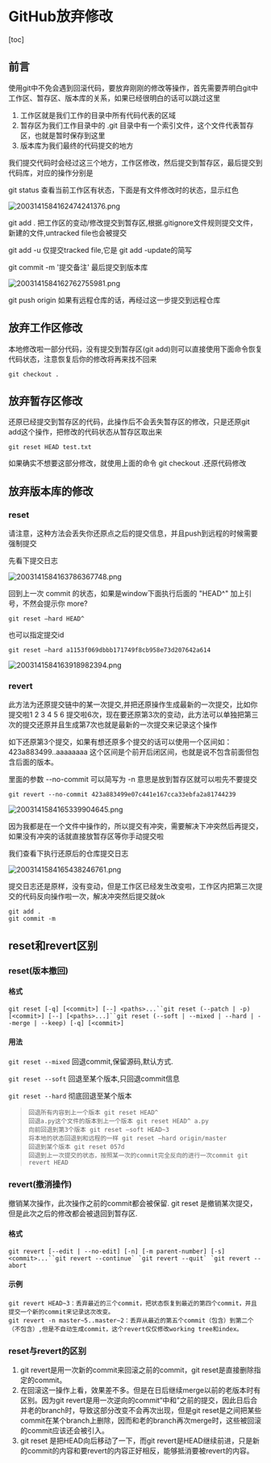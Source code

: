 # GitHub放弃修改

[toc]

## 前言 

使用git中不免会遇到回滚代码，要放弃刚刚的修改等操作，首先需要弄明白git中工作区、暂存区、版本库的关系，如果已经很明白的话可以跳过这里

1. 工作区就是我们工作的目录中所有代码代表的区域
2. 暂存区为我们工作目录中的 .git 目录中有一个索引文件，这个文件代表暂存区，也就是暂时保存到这里
3. 版本库为我们最终的代码提交的地方

我们提交代码时会经过这三个地方，工作区修改，然后提交到暂存区，最后提交到代码库，对应的操作分别是 

git status 查看当前工作区有状态，下面是有文件修改时的状态，显示红色

![2003141584162474241376.png](../image/Untitled/2003141584162474241376.png)

git add . 把工作区的变动/修改提交到暂存区,根据.gitignore文件规则提交文件，新建的文件,untracked file也会被提交

git add -u 仅提交tracked file,它是 git add -update的简写



git commit -m '提交备注' 最后提交到版本库

![2003141584162762755981.png](../image/github放弃修改/2003141584162762755981.png)

git push origin 如果有远程仓库的话，再经过这一步提交到远程仓库

## 放弃工作区修改

本地修改啦一部分代码，没有提交到暂存区(git add)则可以直接使用下面命令恢复代码状态，注意恢复后你的修改将再来找不回来

```
git checkout .
```

## 放弃暂存区修改

还原已经提交到暂存区的代码，此操作后不会丢失暂存区的修改，只是还原git add这个操作，把修改的代码状态从暂存区取出来

```
git reset HEAD test.txt
```

如果确实不想要这部分修改，就使用上面的命令 git checkout .还原代码修改

## 放弃版本库的修改



### reset 

请注意，这种方法会丢失你还原点之后的提交信息，并且push到远程的时候需要强制提交

先看下提交日志

![2003141584163786367748.png](../image/github放弃修改/2003141584163786367748.png)

回到上一次 commit 的状态，如果是window下面执行后面的 "HEAD^" 加上引号，不然会提示你 more?

```
git reset —hard HEAD^
```

也可以指定提交id

```
git reset —hard a1153f069dbbb171749f8cb958e73d207642a614
```

![2003141584163918982394.png](../image/github放弃修改/2003141584163918982394.png)

### revert

此方法为还原提交链中的某一次提交,并把还原操作生成最新的一次提交，比如你提交啦1 2 3 4 5 6 提交啦6次，现在要还原第3次的变动，此方法可以单独把第三次的提交还原并且生成第7次也就是最新的一次提交来记录这个操作

如下还原第3个提交，如果有想还原多个提交的话可以使用一个区间如：423a883499..aaaaaaaa 这个区间是个前开后闭区间，也就是说不包含前面但包含后面的版本。

里面的参数 --no-commit 可以简写为 -n 意思是放到暂存区就可以啦先不要提交

```
git revert --no-commit 423a883499e07c441e167cca33ebfa2a81744239
```

![2003141584165339904645.png](../image/github放弃修改/2003141584165339904645.png)

因为我都是在一个文件中操作的，所以提交有冲突，需要解决下冲突然后再提交，如果没有冲突的话就直接放暂存区等你手动提交啦

我们查看下执行还原后的仓库提交日志

![2003141584165438246761.png](../image/github放弃修改/2003141584165438246761.png)

提交日志还是原样，没有变动，但是工作区已经发生改变啦，工作区内把第三次提交的代码反向操作啦一次，解决冲突然后提交就ok

```
git add .
git commit -m
```



## reset和revert区别

### reset(版本撤回)

#### 格式

```
git reset [-q] [<commit>] [--] <paths>...``git reset (--patch | -p) [<commit>] [--] [<paths>...]``git reset (--soft | --mixed | --hard | --merge | --keep) [-q] [<commit>]
```

#### 用法

`git reset --mixed` 回退commit,保留源码,默认方式.

`git reset --soft` 回退至某个版本,只回退commit信息

`git reset --hard` 彻底回退至某个版本

> ```
> 回退所有内容到上一个版本 git reset HEAD^
> 回退a.py这个文件的版本到上一个版本 git reset HEAD^ a.py
> 向前回退到第3个版本 git reset –soft HEAD~3
> 将本地的状态回退到和远程的一样 git reset –hard origin/master
> 回退到某个版本 git reset 057d
> 回退到上一次提交的状态，按照某一次的commit完全反向的进行一次commit git revert HEAD
> ```

### revert(撤消操作)

撤销某次操作，此次操作之前的commit都会被保留. git reset 是撤销某次提交，但是此次之后的修改都会被退回到暂存区.

#### 格式

```
git revert [--edit | --no-edit] [-n] [-m parent-number] [-s] <commit>...``git revert --continue` `git revert --quit` `git revert --abort
```

#### 示例

```
git revert HEAD~3：丢弃最近的三个commit，把状态恢复到最近的第四个commit，并且提交一个新的commit来记录这次改变。
git revert -n master~5..master~2：丢弃从最近的第五个commit（包含）到第二个（不包含）,但是不自动生成commit，这个revert仅仅修改working tree和index。
```

### reset与revert的区别

1. git revert是用一次新的commit来回滚之前的commit，git reset是直接删除指定的commit。
2. 在回滚这一操作上看，效果差不多。但是在日后继续merge以前的老版本时有区别。因为git revert是用一次逆向的commit“中和”之前的提交，因此日后合并老的branch时，导致这部分改变不会再次出现，但是git reset是之间把某些commit在某个branch上删除，因而和老的branch再次merge时，这些被回滚的commit应该还会被引入。
3. git reset 是把HEAD向后移动了一下，而git revert是HEAD继续前进，只是新的commit的内容和要revert的内容正好相反，能够抵消要被revert的内容。

